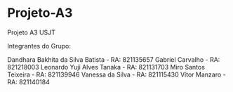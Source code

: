 # Projeto-A3
Projeto A3 USJT

Integrantes do Grupo:

Dandhara Bakhita da Silva Batista - RA: 821135657 
Gabriel Carvalho - RA: 821218003 
Leonardo Yuji Alves Tanaka - RA: 821131703 
Miro Santos Teixeira - RA: 821139946 
Vanessa da Silva - RA: 821115430 
Vítor Manzaro - RA: 821140184
